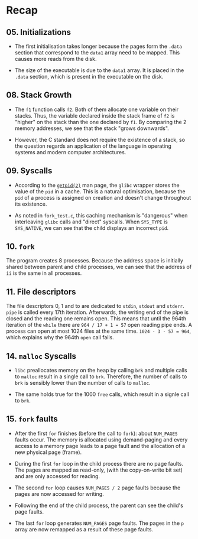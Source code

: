 # Recap

## 05. Initializations
* The first initialisation takes longer because the pages form the `.data` section that correspond to the `data1` array need to be mapped.
This causes more reads from the disk.

* The size of the executable is due to the `data1` array.
It is placed in the `.data` section, which is present in the executable on the disk.

## 08. Stack Growth
* The `f1` function calls `f2`.
Both of them allocate one variable on their stacks.
Thus, the variable declared inside the stack frame of `f2` is "higher" on the stack than the one declared by `f1`.
By comparing the 2 memory addresses, we see that the stack "grows downwards".

* However, the C standard does not require the existence of a stack, so the question regards an application of the language in operating systems and modern computer architectures.

## 09. Syscalls
* According to the [`getpid(2)`](https://man7.org/linux/man-pages/man2/getpid.2.html) man page, the `glibc` wrapper stores the value of the `pid` in a cache.
This is a natural optimisation, because the `pid` of a process is assigned on creation and doesn't change throughout its existence.

* As noted in `fork_test.c`, this caching mechanism is "dangerous" when interleaving `glibc` calls and "direct" syscalls.
When `SYS_TYPE` is `SYS_NATIVE`, we can see that the child displays an incorrect `pid`.

## 10. `fork`
The program creates 8 processes.
Because the address space is initially shared between parent and child processes, we can see that the address of `ii` is the same in all processes.

## 11. File descriptors
The file descriptors 0, 1 and to are dedicated to `stdin`, `stdout` and `stderr`.
`pipe` is called every 17th iteration.
Afterwards, the writing end of the pipe is closed and the reading one remains open.
This means that until the 964th iteration of the `while` there are `964 / 17 + 1 = 57` open reading pipe ends.
A process can open at most 1024 files at the same time.
`1024 - 3 - 57 = 964`, which explains why the 964th `open` call fails.

## 14. `malloc` Syscalls
* `libc` preallocates memory on the heap by calling `brk` and multiple calls to `malloc` result in a single call to `brk`.
Therefore, the number of calls to `brk` is sensibly lower than the number of calls to `malloc`.

* The same holds true for the 1000 `free` calls, which result in a signle call to `brk`.

## 15. `fork` faults
* After the first `for` finishes (before the call to `fork`): about `NUM_PAGES` faults occur.
The memory is allocated using demand-paging and every access to a memory page leads to a page fault and the allocation of a new physical page (frame).

* During the first `for` loop in the child process there are no page faults.
The pages are mapped as read-only, (with the copy-on-write bit set) and are only accessed for reading.

* The second `for` loop causes `NUM_PAGES / 2` page faults because the pages are now accessed for writing.

* Following the end of the child process, the parent can see the child's page faults.

* The last `for` loop generates `NUM_PAGES` page faults.
The pages in the `p` array are now remapped as a result of these page faults.
